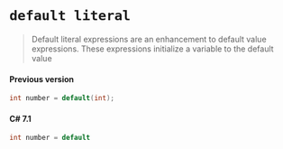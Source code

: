 # `default literal`

> Default literal expressions are an enhancement to default value expressions. These expressions initialize a variable to the default value

#### Previous version
```csharp
int number = default(int);
```

#### C# 7.1 
```csharp
int number = default
```